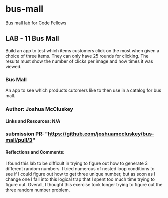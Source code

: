 # bus-mall

Bus mall lab for Code Fellows

## LAB - 11 Bus Mall

Build an app to test which items customers click on the most when given a choice of three items. They can only have 25 rounds for clicking. The results must show the number of clicks per image and how times it was viewed.

### Bus Mall

An app to see which products cutomers like to then use in a catalog for bus mall.

### Author: Joshua McCluskey

#### Links and Resources: N/A

### submission PR: "https://github.com/joshuamccluskey/bus-mall/pull/3"

#### Reflections and Comments:

I found this lab to be difficult in trying to figure out how to generate 3 different random numbers. I tried numerous of nested loop conditions to see if I could figure out how to get three unique number, but as soon as I change one I fall into this logical trap that I spent too much time trying to figure out. Overall, I thought this exercise took longer trying to figure out the three random number problem.
